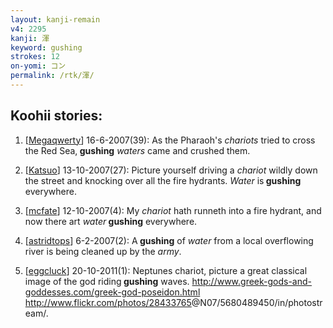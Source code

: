 ```yaml
---
layout: kanji-remain
v4: 2295
kanji: 渾
keyword: gushing
strokes: 12
on-yomi: コン
permalink: /rtk/渾/
---
```


## Koohii stories: 

1) [<a href="http://kanji.koohii.com/profile/Megaqwerty">Megaqwerty</a>] 16-6-2007(39): As the Pharaoh&#039;s <em>chariots</em> tried to cross the Red Sea,<strong> gushing</strong> <em>waters</em> came and crushed them.

2) [<a href="http://kanji.koohii.com/profile/Katsuo">Katsuo</a>] 13-10-2007(27): Picture yourself driving a <em>chariot</em> wildly down the street and knocking over all the fire hydrants. <em>Water</em> is<strong> gushing</strong> everywhere.

3) [<a href="http://kanji.koohii.com/profile/mcfate">mcfate</a>] 12-10-2007(4): My <em>chariot</em> hath runneth into a fire hydrant, and now there art <em>water</em><strong> gushing</strong> everywhere.

4) [<a href="http://kanji.koohii.com/profile/astridtops">astridtops</a>] 6-2-2007(2): A<strong> gushing</strong> of <em>water</em> from a local overflowing river is being cleaned up by the <em>army</em>.

5) [<a href="http://kanji.koohii.com/profile/eggcluck">eggcluck</a>] 20-10-2011(1): Neptunes chariot, picture a great classical image of the god riding<strong> gushing</strong> waves. <a href="http://www.greek-gods-and-goddesses.com/greek-god-poseidon.html">http://www.greek-gods-and-goddesses.com/greek-god-poseidon.html</a> <a href="http://www.flickr.com/photos/28433765">http://www.flickr.com/photos/28433765</a>@N07/5680489450/in/photostream/.

